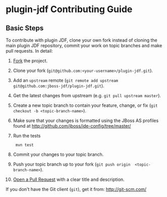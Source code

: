 plugin-jdf Contributing Guide
=============================

Basic Steps
-----------

To contribute with plugin JDF, clone your own fork instead of cloning the main plugin JDF repository, commit your work on topic branches and make pull requests. In detail:

1. [Fork](http://help.github.com/fork-a-repo/) the project.

2. Clone your fork (`git@github.com:<your-username>/plugin-jdf.git`).

3. Add an `upstream` remote (`git remote add upstream git@github.com:jboss-jdf/plugin-jdf.git`).

4. Get the latest changes from upstream (e.g. `git pull upstream master`).

5. Create a new topic branch to contain your feature, change, or fix (`git checkout -b <topic-branch-name>`).

6. Make sure that your changes is formatted using the JBoss AS profiles found at http://github.com/jboss/ide-config/tree/master/

7. Run the tests

        mvn test

8. Commit your changes to your topic branch.

9. Push your topic branch up to your fork (`git push origin  <topic-branch-name>`).

10. [Open a Pull Request](http://help.github.com/send-pull-requests/) with a clear title and description.

If you don't have the Git client (`git`), get it from: <http://git-scm.com/>


